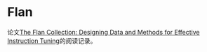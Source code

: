 # Flan

论文[The Flan Collection: Designing Data and Methods for Effective Instruction Tuning](https://arxiv.org/abs/2301.13688)的阅读记录。
